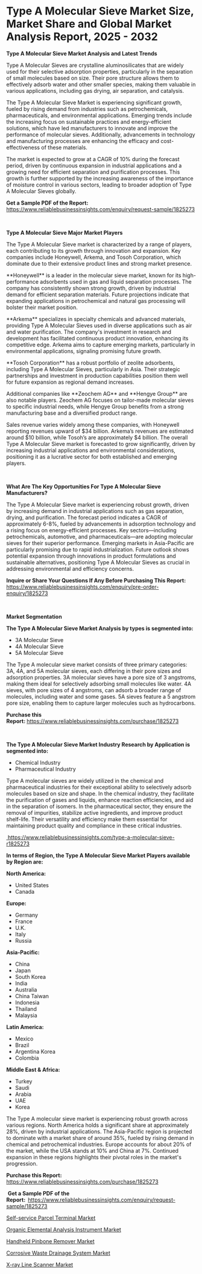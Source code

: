 <p><h1>Type A Molecular Sieve Market Size, Market Share and Global Market Analysis Report, 2025 - 2032</h1></p><p><strong>Type A Molecular Sieve Market Analysis and Latest Trends</strong></p>
<p><p>Type A Molecular Sieves are crystalline aluminosilicates that are widely used for their selective adsorption properties, particularly in the separation of small molecules based on size. Their pore structure allows them to effectively adsorb water and other smaller species, making them valuable in various applications, including gas drying, air separation, and catalysis. </p><p>The Type A Molecular Sieve Market is experiencing significant growth, fueled by rising demand from industries such as petrochemicals, pharmaceuticals, and environmental applications. Emerging trends include the increasing focus on sustainable practices and energy-efficient solutions, which have led manufacturers to innovate and improve the performance of molecular sieves. Additionally, advancements in technology and manufacturing processes are enhancing the efficacy and cost-effectiveness of these materials. </p><p>The market is expected to grow at a CAGR of 10% during the forecast period, driven by continuous expansion in industrial applications and a growing need for efficient separation and purification processes. This growth is further supported by the increasing awareness of the importance of moisture control in various sectors, leading to broader adoption of Type A Molecular Sieves globally.</p></p>
<p><strong>Get a Sample PDF of the Report:&nbsp;</strong> <a href="https://www.reliablebusinessinsights.com/enquiry/request-sample/1825273?utm_campaign=1138&utm_medium=2&utm_source=Github&utm_content=ia&utm_term=28022025&utm_id=type-a-molecular-sieve">https://www.reliablebusinessinsights.com/enquiry/request-sample/1825273</a></p>
<p>&nbsp;</p>
<p><strong>Type A Molecular Sieve Major Market Players</strong></p>
<p><p>The Type A Molecular Sieve market is characterized by a range of players, each contributing to its growth through innovation and expansion. Key companies include Honeywell, Arkema, and Tosoh Corporation, which dominate due to their extensive product lines and strong market presence.</p><p>**Honeywell** is a leader in the molecular sieve market, known for its high-performance adsorbents used in gas and liquid separation processes. The company has consistently shown strong growth, driven by industrial demand for efficient separation materials. Future projections indicate that expanding applications in petrochemical and natural gas processing will bolster their market position.</p><p>**Arkema** specializes in specialty chemicals and advanced materials, providing Type A Molecular Sieves used in diverse applications such as air and water purification. The company's investment in research and development has facilitated continuous product innovation, enhancing its competitive edge. Arkema aims to capture emerging markets, particularly in environmental applications, signaling promising future growth.</p><p>**Tosoh Corporation** has a robust portfolio of zeolite adsorbents, including Type A Molecular Sieves, particularly in Asia. Their strategic partnerships and investment in production capabilities position them well for future expansion as regional demand increases.</p><p>Additional companies like **Zeochem AG** and **Hengye Group** are also notable players. Zeochem AG focuses on tailor-made molecular sieves to specific industrial needs, while Hengye Group benefits from a strong manufacturing base and a diversified product range.</p><p>Sales revenue varies widely among these companies, with Honeywell reporting revenues upward of $34 billion. Arkema’s revenues are estimated around $10 billion, while Tosoh’s are approximately $4 billion. The overall Type A Molecular Sieve market is forecasted to grow significantly, driven by increasing industrial applications and environmental considerations, positioning it as a lucrative sector for both established and emerging players.</p></p>
<p>&nbsp;</p>
<p><strong>What Are The Key Opportunities For Type A Molecular Sieve Manufacturers?</strong></p>
<p><p>The Type A Molecular Sieve market is experiencing robust growth, driven by increasing demand in industrial applications such as gas separation, drying, and purification. The forecast period indicates a CAGR of approximately 6-8%, fueled by advancements in adsorption technology and a rising focus on energy-efficient processes. Key sectors—including petrochemicals, automotive, and pharmaceuticals—are adopting molecular sieves for their superior performance. Emerging markets in Asia-Pacific are particularly promising due to rapid industrialization. Future outlook shows potential expansion through innovations in product formulations and sustainable alternatives, positioning Type A Molecular Sieves as crucial in addressing environmental and efficiency concerns.</p></p>
<p><strong>Inquire or Share Your Questions If Any Before Purchasing This Report:</strong> <a href="https://www.reliablebusinessinsights.com/enquiry/pre-order-enquiry/1825273?utm_campaign=1138&utm_medium=2&utm_source=Github&utm_content=ia&utm_term=28022025&utm_id=type-a-molecular-sieve">https://www.reliablebusinessinsights.com/enquiry/pre-order-enquiry/1825273</a></p>
<p>&nbsp;</p>
<p><strong>Market Segmentation</strong></p>
<p><strong>The Type A Molecular Sieve Market Analysis by types is segmented into:</strong></p>
<p><ul><li>3A Molecular Sieve</li><li>4A Molecular Sieve</li><li>5A Molecular Sieve</li></ul></p>
<p><p>The Type A molecular sieve market consists of three primary categories: 3A, 4A, and 5A molecular sieves, each differing in their pore sizes and adsorption properties. 3A molecular sieves have a pore size of 3 angstroms, making them ideal for selectively adsorbing small molecules like water. 4A sieves, with pore sizes of 4 angstroms, can adsorb a broader range of molecules, including water and some gases. 5A sieves feature a 5 angstrom pore size, enabling them to capture larger molecules such as hydrocarbons.</p></p>
<p><strong>Purchase this Report:&nbsp;</strong><a href="https://www.reliablebusinessinsights.com/purchase/1825273?utm_campaign=1138&utm_medium=2&utm_source=Github&utm_content=ia&utm_term=28022025&utm_id=type-a-molecular-sieve">https://www.reliablebusinessinsights.com/purchase/1825273</a></p>
<p>&nbsp;</p>
<p><strong>The Type A Molecular Sieve Market Industry Research by Application is segmented into:</strong></p>
<p><ul><li>Chemical Industry</li><li>Pharmaceutical Industry</li></ul></p>
<p><p>Type A molecular sieves are widely utilized in the chemical and pharmaceutical industries for their exceptional ability to selectively adsorb molecules based on size and shape. In the chemical industry, they facilitate the purification of gases and liquids, enhance reaction efficiencies, and aid in the separation of isomers. In the pharmaceutical sector, they ensure the removal of impurities, stabilize active ingredients, and improve product shelf-life. Their versatility and efficiency make them essential for maintaining product quality and compliance in these critical industries.</p></p>
<p><a href="https://www.reliablebusinessinsights.com/type-a-molecular-sieve-r1825273?utm_campaign=1138&utm_medium=2&utm_source=Github&utm_content=ia&utm_term=28022025&utm_id=type-a-molecular-sieve">&nbsp;https://www.reliablebusinessinsights.com/type-a-molecular-sieve-r1825273</a></p>
<p><strong>In terms of Region, the Type A Molecular Sieve Market Players available by Region are:</strong></p>
<p>
    <p> <strong> North America: </strong>
        <ul>
            <li>United States</li>
            <li>Canada</li>
        </ul>
        </p> 
    <p> <strong> Europe: </strong>
        <ul>
            <li>Germany</li>
            <li>France</li>
            <li>U.K.</li>
            <li>Italy</li>
            <li>Russia</li>
        </ul>
        </p> 
    <p> <strong> Asia-Pacific: </strong>
        <ul>
            <li>China</li>
            <li>Japan</li>
            <li>South Korea</li>
            <li>India</li>
            <li>Australia</li>
            <li>China Taiwan</li>
            <li>Indonesia</li>
            <li>Thailand</li>
            <li>Malaysia</li>
        </ul>
        </p> 
    <p> <strong> Latin America: </strong>
        <ul>
            <li>Mexico</li>
            <li>Brazil</li>
            <li>Argentina Korea</li>
            <li>Colombia</li>
        </ul>
        </p> 
    <p> <strong> Middle East & Africa: </strong>
        <ul>
            <li>Turkey</li>
            <li>Saudi</li>
            <li>Arabia</li>
            <li>UAE</li>
            <li>Korea</li>
        </ul>
    </p>
    </p>
<p><p>The Type A molecular sieve market is experiencing robust growth across various regions. North America holds a significant share at approximately 28%, driven by industrial applications. The Asia-Pacific region is projected to dominate with a market share of around 35%, fueled by rising demand in chemical and petrochemical industries. Europe accounts for about 20% of the market, while the USA stands at 10% and China at 7%. Continued expansion in these regions highlights their pivotal roles in the market's progression.</p></p>
<p><strong>Purchase this Report: </strong><a href="https://www.reliablebusinessinsights.com/purchase/1825273?utm_campaign=1138&utm_medium=2&utm_source=Github&utm_content=ia&utm_term=28022025&utm_id=type-a-molecular-sieve">https://www.reliablebusinessinsights.com/purchase/1825273</a></p>
<p>&nbsp;<strong>Get a Sample PDF of the Report:&nbsp;&nbsp;</strong><a href="https://www.reliablebusinessinsights.com/enquiry/request-sample/1825273?utm_campaign=1138&utm_medium=2&utm_source=Github&utm_content=ia&utm_term=28022025&utm_id=type-a-molecular-sieve">https://www.reliablebusinessinsights.com/enquiry/request-sample/1825273</a></p>
<p><strong></strong></p>
<p><p><a href="https://github.com/jenevycachat/Market-Research-Report-List-1/blob/main/self-service-parcel-terminal-market.md?utm_campaign=1138&utm_medium=2&utm_source=Github&utm_content=ia&utm_term=28022025&utm_id=type-a-molecular-sieve">Self-service Parcel Terminal Market</a></p><p><a href="https://github.com/cezilfinerv9/Market-Research-Report-List-1/blob/main/organic-elemental-analysis-instrument-market.md?utm_campaign=1138&utm_medium=2&utm_source=Github&utm_content=ia&utm_term=28022025&utm_id=type-a-molecular-sieve">Organic Elemental Analysis Instrument Market</a></p><p><a href="https://github.com/cachaskluwe/Market-Research-Report-List-1/blob/main/handheld-pinbone-remover-market.md?utm_campaign=1138&utm_medium=2&utm_source=Github&utm_content=ia&utm_term=28022025&utm_id=type-a-molecular-sieve">Handheld Pinbone Remover Market</a></p><p><a href="https://github.com/mehakmiamid1/Market-Research-Report-List-1/blob/main/corrosive-waste-drainage-system-market.md?utm_campaign=1138&utm_medium=2&utm_source=Github&utm_content=ia&utm_term=28022025&utm_id=type-a-molecular-sieve">Corrosive Waste Drainage System Market</a></p><p><a href="https://github.com/lelkohydesyj/Market-Research-Report-List-1/blob/main/x-ray-line-scanner-market.md?utm_campaign=1138&utm_medium=2&utm_source=Github&utm_content=ia&utm_term=28022025&utm_id=type-a-molecular-sieve">X-ray Line Scanner Market</a></p></p>
